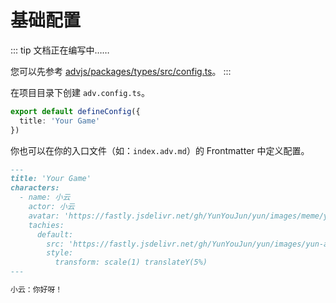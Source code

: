 # 基础配置

::: tip
文档正在编写中……

您可以先参考 [advjs/packages/types/src/config.ts](https://github.com/YunYouJun/advjs/blob/main/packages/types/src/config.ts)。
:::

在项目目录下创建 `adv.config.ts`。

```ts
export default defineConfig({
  title: 'Your Game'
})
```

你也可以在你的入口文件（如：`index.adv.md`）的 Frontmatter 中定义配置。

```md
---
title: 'Your Game'
characters:
  - name: 小云
    actor: 小云
    avatar: 'https://fastly.jsdelivr.net/gh/YunYouJun/yun/images/meme/yun-good-alpha-compressed.png'
    tachies:
      default:
        src: 'https://fastly.jsdelivr.net/gh/YunYouJun/yun/images/yun-alpha-compressed.webp'
        style:
          transform: scale(1) translateY(5%)
---

小云：你好呀！
```
